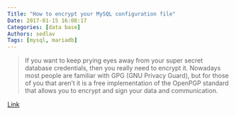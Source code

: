 ```yaml
---
Title: "How to encrypt your MySQL configuration file"
Date: 2017-01-15 16:08:17
Categories: [data base]
Authors: sedlav
Tags: [mysql, mariadb]
---
```


> If you want to keep prying eyes away from your super secret database credentials, then you really need to encrypt it. Nowadays most people are familiar with GPG (GNU Privacy Guard), but for those of you that aren’t it is a free implementation of the OpenPGP standard that allows you to encrypt and sign your data and communication.

[Link](https://www.percona.com/blog/2016/10/12/encrypt-defaults-file/)
